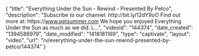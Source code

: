 {
    "title": "Everything Under the Sun - Rewind - Presented By Petco",
    "description": "Subscribe to our channel: http:\/\/bit.ly\/12dY9oO Find out more at: https:\/\/www.petsummer.com We hope you enjoyed Everything Under the Sun as much as we did. L...",
    "videoid": "144374",
    "date_created": "1394588979",
    "date_modified": "1418181169",
    "type": "captivate",
    "layout": "video",
    "url": "\/v\/everything-under-the-sun-rewind-presented-by-petco\/144374"
}